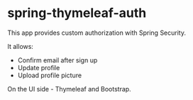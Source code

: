 # spring-thymeleaf-auth

This app provides custom authorization with Spring Security. 

It allows:
- Confirm email after sign up
- Update profile
- Upload profile picture

On the UI side - Thymeleaf and Bootstrap.
